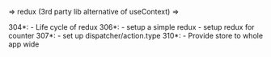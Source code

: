 => redux (3rd party lib alternative of useContext)
=>

304*:
    - Life cycle of redux
306*:
    - setup a simple redux
    - setup redux for counter
307*:
    - set up dispatcher/action.type
310*:
    - Provide store to whole app wide